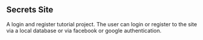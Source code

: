 ## Secrets Site

A login and register tutorial project. The user can login or register to the site via a local database or via facebook or google authentication.
